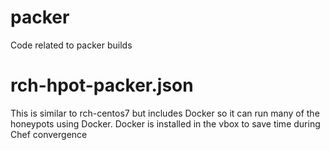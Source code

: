# packer
Code related to packer builds

rch-hpot-packer.json
====================
This is similar to rch-centos7 but includes Docker so it can run many of the 
honeypots using Docker.
Docker is installed in the vbox to save time during Chef convergence

